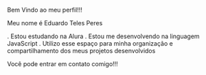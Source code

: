 Bem Vindo ao meu perfil!!!

Meu nome é Eduardo Teles Peres

. Estou estudando na Alura
. Estou me desenvolvendo na linguagem JavaScript
. Utilizo esse espaço para minha organização e compartilhamento dos meus projetos desenvolvidos 

Você pode entrar em contato comigo!!!

